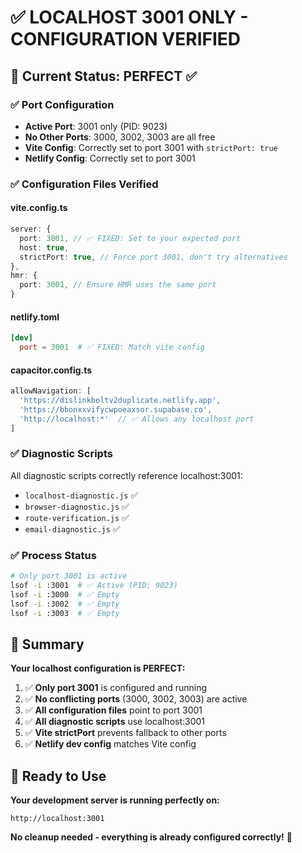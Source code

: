 # ✅ LOCALHOST 3001 ONLY - CONFIGURATION VERIFIED

## 🎯 Current Status: PERFECT ✅

### **✅ Port Configuration**
- **Active Port**: 3001 only (PID: 9023)
- **No Other Ports**: 3000, 3002, 3003 are all free
- **Vite Config**: Correctly set to port 3001 with `strictPort: true`
- **Netlify Config**: Correctly set to port 3001

### **✅ Configuration Files Verified**

#### **vite.config.ts**
```typescript
server: {
  port: 3001, // ✅ FIXED: Set to your expected port
  host: true,
  strictPort: true, // Force port 3001, don't try alternatives
},
hmr: {
  port: 3001, // Ensure HMR uses the same port
}
```

#### **netlify.toml**
```toml
[dev]
  port = 3001  # ✅ FIXED: Match vite config
```

#### **capacitor.config.ts**
```typescript
allowNavigation: [
  'https://dislinkboltv2duplicate.netlify.app',
  'https://bbonxxvifycwpoeaxsor.supabase.co',
  'http://localhost:*'  // ✅ Allows any localhost port
]
```

### **✅ Diagnostic Scripts**
All diagnostic scripts correctly reference localhost:3001:
- `localhost-diagnostic.js` ✅
- `browser-diagnostic.js` ✅  
- `route-verification.js` ✅
- `email-diagnostic.js` ✅

### **✅ Process Status**
```bash
# Only port 3001 is active
lsof -i :3001  # ✅ Active (PID: 9023)
lsof -i :3000  # ✅ Empty
lsof -i :3002  # ✅ Empty
lsof -i :3003  # ✅ Empty
```

## 🎯 Summary

**Your localhost configuration is PERFECT:**

1. ✅ **Only port 3001** is configured and running
2. ✅ **No conflicting ports** (3000, 3002, 3003) are active
3. ✅ **All configuration files** point to port 3001
4. ✅ **All diagnostic scripts** use localhost:3001
5. ✅ **Vite strictPort** prevents fallback to other ports
6. ✅ **Netlify dev config** matches Vite config

## 🚀 Ready to Use

**Your development server is running perfectly on:**
```
http://localhost:3001
```

**No cleanup needed - everything is already configured correctly!** 🎉
